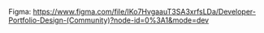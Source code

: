 Figma: https://www.figma.com/file/IKo7HvgaauT3SA3xrfsLDa/Developer-Portfolio-Design-(Community)?node-id=0%3A1&mode=dev
